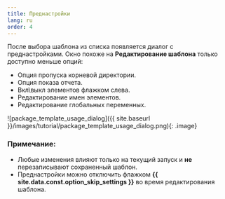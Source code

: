 ```yaml
---
title: Преднастройки
lang: ru
order: 4
---
```


После выбора шаблона из списка появляется диалог с преднастройками. Окно похоже на **Редактирование шаблона** только доступно меньше опций:

* Опция пропуска корневой директории.
* Опция показа отчета.
* Вкл\выкл элементов флажком слева.
* Редактирование имен элементов.
* Редактирование глобальных переменных.

![package_template_usage_dialog]({{ site.baseurl }}/images/tutorial/package_template_usage_dialog.png){: .image}

### Примечание:
- Любые изменения влияют только на текущий запуск и **не** перезаписывают сохраненный шаблон.
- Преднастройки можно отключить флажком **{{ site.data.const.option_skip_settings }}** во время редактирования шаблона.